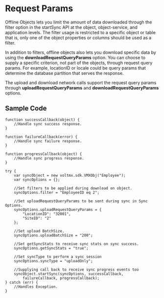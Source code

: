 
Request Params
==============

Offline Objects lets you limit the amount of data downloaded through the filter option in the startSync API at the object, object-service, and application levels. The filter usage is restricted to a specific object or table that is, only one of the object properties or columns should be used as a filter.

In addition to filters, offline objects also lets you download specific data by using the **downloadRequestQueryParams** option. You can choose to supply a specific criterion, not part of the objects, through request query params. For example, locationID or locale could be query params that determine the database partition that serves the response.

The upload and download network calls support the request query params through **uploadRequestQueryParams** and **downloadRequestQueryParams** options.

Sample Code
-----------

```
function successCallback(object) {
    //Handle sync success response.
}

function failureCallback(error) {
    //Handle sync failure response.
}

function progressCallback(object) {
    //Handle sync progress response.
}

try {
    var syncObject = new voltmx.sdk.VMXObj("Employee");
    var syncOptions = {};

    //Set filters to be applied during download on object.
    syncOptions.filter = "EmployeeID eq 2";

    //Set uploadRequestQueryParams to be sent during sync in Sync Options.
    syncOptions.uploadRequestQueryParams = {
        "LocationID": "32001",
        "SiteID": "2"
    };

    //Set upload BatchSize.
    syncOptions.uploadBatchSize = "200";

    //Set getSyncStats to receive sync stats on sync success.
    syncOptions.getSyncStats = "true";

    //Set syncType to perform a sync session
    syncOptions.syncType = "uploadOnly";

    //Supplying call back to receive sync progress events too
    syncObject.startSync(syncOptions, successCallback,
        failureCallback, progressCallback);
} catch (err) {
    //Handles Exception.
}
```
